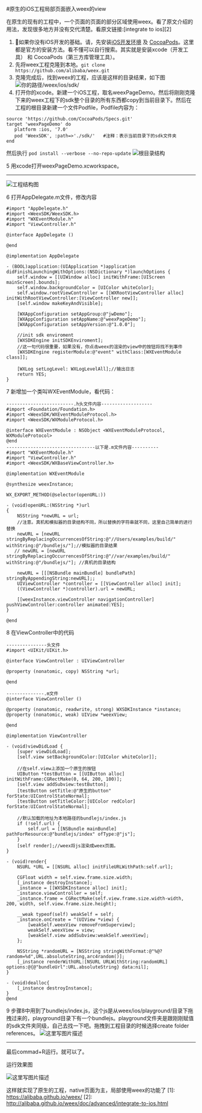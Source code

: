 #原生的iOS工程局部页面嵌入weex的view

在原生的现有的工程中，一个页面的页面的部分区域使用weex。看了原文介绍的用法，发现很多地方并没有交代清楚。看原文链接:[integrate to ios][2]

 1. 如果你没有iOS开发的基础。请，先安装[iOS开发环境](https://developer.apple.com/library/ios/documentation/IDEs/Conceptual/AppStoreDistributionTutorial/Setup/Setup.html)
    及
    [CocoaPods](https://guides.cocoapods.org/using/getting-started.html)。这里都是官方的安装方法。看不懂可以自行搜索。其实就是安装xcode（开发工具）
    和 CocoaPods（第三方库管理工具）。
 2. 先将weex工程克隆到本地。`git clone https://github.com/alibaba/weex.git`
 3. 克隆完成后，找到weex的工程，应该是这样的目录结果，如下图![你的路径/weex/ios/sdk/](http://img.blog.csdn.net/20160812161403700)
 4. 打开你的xcode。新建一个iOS工程，取名weexPageDemo。然后将刚刚克隆下来的weex工程下的sdk整个目录的所有东西都copy到当前目录下。然后在工程的根目录新建一个文件Podfile，Podfile内容为：

```
source 'https://github.com/CocoaPods/Specs.git'
target 'weexPageDemo' do
   platform :ios, '7.0'
   pod 'WeexSDK', :path=>'./sdk/'   #注释：表示当前目录下的sdk文件夹
end
```
然后执行 `pod install --verbose --no-repo-update`
![根目录结构](https://raw.githubusercontent.com/dengjunwen/weexPageDemo/master/weexImage/weex%E5%B7%A5%E7%A8%8B%E7%9B%AE%E5%BD%95.png)

 5 用xcode打开weexPageDemo.xcworkspace。


----------
 ![工程结构图](https://raw.githubusercontent.com/dengjunwen/weexPageDemo/master/weexImage/weex%E5%B7%A5%E7%A8%8B%E5%86%85%E9%83%A8%E5%9B%BE.png)

 6 打开AppDelegate.m文件，修改内容
```
#import "AppDelegate.h"
#import <WeexSDK/WeexSDK.h>
#import "WXEventModule.h"
#import "ViewController.h"

@interface AppDelegate ()

@end

@implementation AppDelegate

- (BOOL)application:(UIApplication *)application didFinishLaunchingWithOptions:(NSDictionary *)launchOptions {
    self.window = [[UIWindow alloc] initWithFrame:[UIScreen mainScreen].bounds];
    self.window.backgroundColor = [UIColor whiteColor];
    self.window.rootViewController = [[WXRootViewController alloc] initWithRootViewController:[ViewController new]];
    [self.window makeKeyAndVisible];

    [WXAppConfiguration setAppGroup:@"jwDemo"];
    [WXAppConfiguration setAppName:@"weexPageDemo"];
    [WXAppConfiguration setAppVersion:@"1.0.0"];

    //init sdk enviroment
    [WXSDKEngine initSDKEnviroment];
    //这一句代码很重要，如果没有，你点击weex的渲染的view中的按钮将找不到事件
    [WXSDKEngine registerModule:@"event" withClass:[WXEventModule class]];

    [WXLog setLogLevel: WXLogLevelAll];//输出日志
    return YES;
}

```

 7 新增加一个类叫WXEventModule，看代码：

```
-------------------------.h头文件内容-------------------
#import <Foundation/Foundation.h>
#import <WeexSDK/WXEventModuleProtocol.h>
#import <WeexSDK/WXModuleProtocol.h>

@interface WXEventModule : NSObject <WXEventModuleProtocol, WXModuleProtocol>
@end
---------------------------------以下是.m文件内容----------
#import "WXEventModule.h"
#import "ViewController.h"
#import <WeexSDK/WXBaseViewController.h>

@implementation WXEventModule

@synthesize weexInstance;

WX_EXPORT_METHOD(@selector(openURL:))

- (void)openURL:(NSString *)url
{
    NSString *newURL = url;
    //注意。真机和模拟器的目录结构不同，所以替换的字符串就不同，这里自己简单的进行替换
    newURL = [newURL stringByReplacingOccurrencesOfString:@"//Users/examples/build/" withString:@"/bundlejs/"];//模拟器的目录结果
   // newURL = [newURL stringByReplacingOccurrencesOfString:@"//var/examples/build/" withString:@"/bundlejs/"]; //真机的目录结构

    newURL = [[[NSBundle mainBundle] bundlePath] stringByAppendingString:newURL];;
    UIViewController *controller = [[ViewController alloc] init];
    ((ViewController *)controller).url = newURL;

    [[weexInstance.viewController navigationController] pushViewController:controller animated:YES];
}

@end
```

 8  在ViewController中的代码


```
---------------头文件
#import <UIKit/UIKit.h>

@interface ViewController : UIViewController

@property (nonatomic, copy) NSString *url;

@end

--------------.m文件
@interface ViewController ()

@property (nonatomic, readwrite, strong) WXSDKInstance *instance;
@property (nonatomic, weak) UIView *weexView;

@end

@implementation ViewController

- (void)viewDidLoad {
    [super viewDidLoad];
    [self.view setBackgroundColor:[UIColor whiteColor]];

    //在self.view上添加一个原生的按钮
    UIButton *testButton = [[UIButton alloc] initWithFrame:CGRectMake(0, 64, 200, 100)];
    [self.view addSubview:testButton];
    [testButton setTitle:@"原生的button" forState:UIControlStateNormal];
    [testButton setTitleColor:[UIColor redColor] forState:UIControlStateNormal];

    //默认加载的地址为本地路径的bundlejs/index.js
    if (!self.url) {
        self.url = [[NSBundle mainBundle] pathForResource:@"bundlejs/index" ofType:@"js"];
    }
    [self render];//weex将js渲染成weex页面。
}

- (void)render{
    NSURL *URL = [[NSURL alloc] initFileURLWithPath:self.url];

    CGFloat width = self.view.frame.size.width;
    [_instance destroyInstance];
    _instance = [[WXSDKInstance alloc] init];
    _instance.viewController = self;
    _instance.frame = CGRectMake(self.view.frame.size.width-width, 200, width, self.view.frame.size.height);

    __weak typeof(self) weakSelf = self;
    _instance.onCreate = ^(UIView *view) {
        [weakSelf.weexView removeFromSuperview];
        weakSelf.weexView = view;
        [weakSelf.view addSubview:weakSelf.weexView];
    };

    NSString *randomURL = [NSString stringWithFormat:@"%@?random=%d",URL.absoluteString,arc4random()];
    [_instance renderWithURL:[NSURL URLWithString:randomURL] options:@{@"bundleUrl":URL.absoluteString} data:nil];
}

- (void)dealloc{
    [_instance destroyInstance];
}
@end
```

 9 步骤8中用到了bundlejs/index.js，这个js是从weex/ios/playground/目录下拖拽过来的，playground目录下有一个bundlejs。playground文件夹是跟刚刚赋值的sdk文件夹同级，自己去找一下吧。拖拽到工程目录的时候选择create folder references。
![这里写图片描述](https://raw.githubusercontent.com/dengjunwen/weexPageDemo/master/weexImage/weexbundlejs%E5%9B%BE.png)

-------------------
最后commad+R运行。就可以了。

运行效果图

![这里写图片描述](http://img.blog.csdn.net/20160812170315199)

这样就实现了原生的工程，native页面为主，局部使用weex的功能了
[1]: https://alibaba.github.io/weex/
[2]: http://alibaba.github.io/weex/doc/advanced/integrate-to-ios.html
